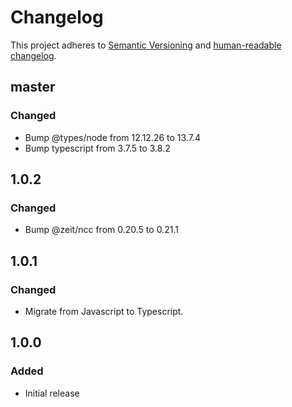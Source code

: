 # Changelog

This project adheres to [Semantic Versioning](https://semver.org/spec/v2.0.0.html)
and [human-readable changelog](https://keepachangelog.com/en/1.0.0/).

## master

### Changed

- Bump @types/node from 12.12.26 to 13.7.4
- Bump typescript from 3.7.5 to 3.8.2

## 1.0.2

### Changed

- Bump @zeit/ncc from 0.20.5 to 0.21.1

## 1.0.1

### Changed

- Migrate from Javascript to Typescript.

## 1.0.0

### Added

- Initial release
